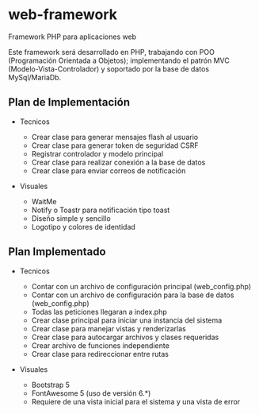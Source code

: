 # web-framework
Framework PHP para aplicaciones web

Este framework será desarrollado en PHP, trabajando con POO (Programación Orientada a Objetos); implementando el patrón MVC (Modelo-Vista-Controlador) y soportado por la base de datos MySql/MariaDb.

## Plan de Implementación

- Tecnicos
    - Crear clase para generar mensajes flash al usuario
    - Crear clase para generar token de seguridad CSRF
    - Registrar controlador y modelo principal
    - Crear clase para realizar conexión a la base de datos
    - Crear clase para enviar correos de notificación

- Visuales
    - WaitMe
    - Notify o Toastr para notificación tipo toast
    - Diseño simple y sencillo
    - Logotipo y colores de identidad

## Plan Implementado
- Tecnicos
    - Contar con un archivo de configuración principal (web_config.php)
    - Contar con un archivo de configuración para la base de datos (web_config.php)
    - Todas las peticiones llegaran a index.php
    - Crear clase principal para iniciar una instancia del sistema
    - Crear clase para manejar vistas y renderizarlas
    - Crear clase para autocargar archivos y clases requeridas
    - Crear archivo de funciones independiente
    - Crear clase para redireccionar entre rutas

- Visuales
    - Bootstrap 5 
    - FontAwesome 5 (uso de versión 6.*)
    - Requiere de una vista inicial para el sistema y una vista de error
